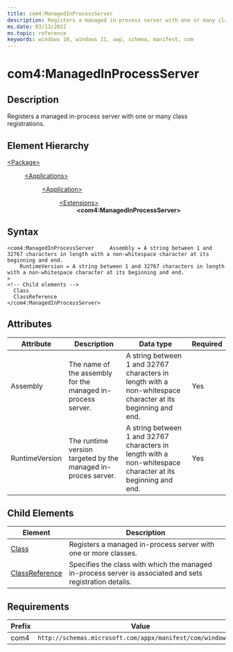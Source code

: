```yaml
---
title: com4:ManagedInProcessServer
description: Registers a managed in-process server with one or many class registrations. (com4:ManagedInProcessServer)
ms.date: 03/13/2022
ms.topic: reference
keywords: windows 10, windows 11, uwp, schema, manifest, com
---
```


# com4:ManagedInProcessServer



## Description
Registers a managed in-process server with one or many class registrations.



## Element Hierarchy
<dl><dt><a href = "element-package.md">&lt;Package&gt;</a></dt>
<dd>
<dl><dt><a href = "element-applications.md">&lt;Applications&gt;</a></dt>
<dd>
<dl><dt><a href = "element-application.md">&lt;Application&gt;</a></dt>
<dd>
<dl><dt><a href = "element-1-extensions.md">&lt;Extensions&gt;</a></dt>
<dd>
<dd><b>&lt;com4:ManagedInProcessServer&gt;</b></dd></dd>
</dl>
</dd>
</dl>
</dd>
</dl>
</dd>
</dl>

## Syntax
```syntax
<com4:ManagedInProcessServer     Assembly = A string between 1 and 32767 characters in length with a non-whitespace character at its beginning and end.
    RuntimeVersion = A string between 1 and 32767 characters in length with a non-whitespace character at its beginning and end.
>
<!-- Child elements -->
  Class
  ClassReference
</com4:ManagedInProcessServer>
```


## Attributes

| Attribute | Description | Data type | Required |
| -----------| -------------| -----------| ----------|
| Assembly | The name of the assembly for the managed in-process server. | A string between 1 and 32767 characters in length with a non-whitespace character at its beginning and end.| Yes |
| RuntimeVersion | The runtime version targeted by the managed in-proces server. | A string between 1 and 32767 characters in length with a non-whitespace character at its beginning and end.| Yes |


## Child Elements

| Element | Description |
| -----------| -------------|
| [Class](element-com4-managedinprocessserver-class.md) | Registers a managed in-process server with one or more classes.  |
| [ClassReference](element-com4-managedinprocessserver-classreference.md) | Specifies the class with which the managed in-process server is associated and sets registration details. |

## Requirements
| Prefix | Value |
| ---------------| -------------------------------------------------------------|
| com4 | `http://schemas.microsoft.com/appx/manifest/com/windows10/4` |
